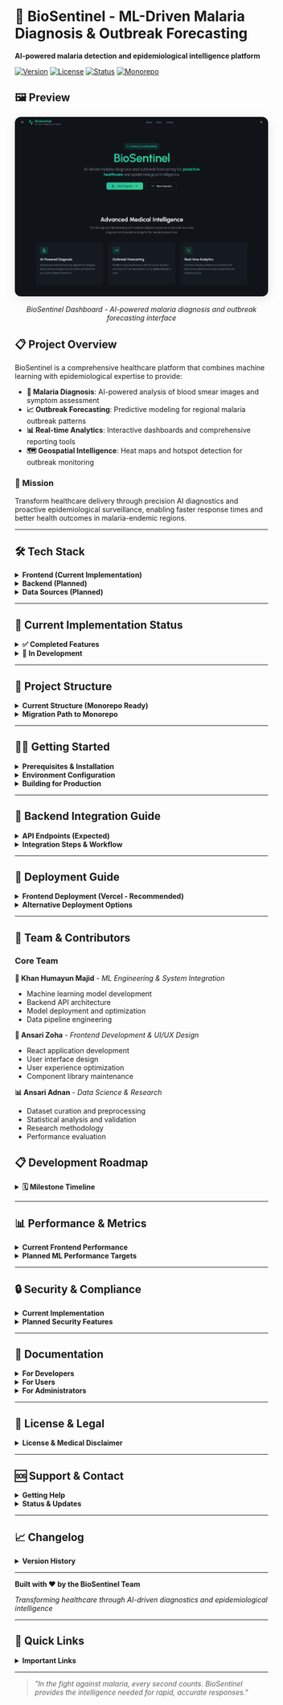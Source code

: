 # 🧬 BioSentinel - ML-Driven Malaria Diagnosis & Outbreak Forecasting

**AI-powered malaria detection and epidemiological intelligence platform**

[![Version](https://img.shields.io/badge/version-1.0.0-blue.svg)](https://github.com/HumayunK01/CodeRedProject)
[![License](https://img.shields.io/badge/license-MIT-green.svg)](LICENSE)
[![Status](https://img.shields.io/badge/status-development-yellow.svg)](#)
[![Monorepo](https://img.shields.io/badge/monorepo-ready-brightgreen.svg)](#)

## 🖼️ Preview

<div align="center">
  <img src="apps/web/public/preview.png" alt="BioSentinel Dashboard Preview" width="800" style="border-radius: 12px; box-shadow: 0 4px 20px rgba(0,0,0,0.1);">
  <p><em>BioSentinel Dashboard - AI-powered malaria diagnosis and outbreak forecasting interface</em></p>
</div>

## 📋 Project Overview

BioSentinel is a comprehensive healthcare platform that combines machine learning with epidemiological expertise to provide:

- **🔬 Malaria Diagnosis**: AI-powered analysis of blood smear images and symptom assessment
- **📈 Outbreak Forecasting**: Predictive modeling for regional malaria outbreak patterns
- **📊 Real-time Analytics**: Interactive dashboards and comprehensive reporting tools
- **🗺️ Geospatial Intelligence**: Heat maps and hotspot detection for outbreak monitoring

### 🎯 Mission
Transform healthcare delivery through precision AI diagnostics and proactive epidemiological surveillance, enabling faster response times and better health outcomes in malaria-endemic regions.

---

## 🛠️ Tech Stack

<details>
<summary><b>Frontend (Current Implementation)</b></summary>

- **Framework**: React 18 + TypeScript + Vite
- **Styling**: Tailwind CSS + shadcn/ui components
- **Animations**: Framer Motion for smooth transitions
- **Charts**: Recharts for data visualization
- **Maps**: React Leaflet for geospatial displays
- **Forms**: React Hook Form + Zod validation
- **State**: TanStack Query for server state
- **Theme**: Dark/Light mode with Next Themes
- **PWA**: Progressive Web App capabilities

</details>

<details>
<summary><b>Backend (Planned)</b></summary>

- **Framework**: FastAPI + Python 3.11+
- **ML Models**: PyTorch/TensorFlow for CNN & LSTM models
- **Database**: PostgreSQL + Redis for caching
- **Authentication**: JWT-based auth system
- **Storage**: S3-compatible object storage
- **Deployment**: Docker + Kubernetes

</details>

<details>
<summary><b>Data Sources (Planned)</b></summary>

- **Medical Images**: NIH Malaria Dataset (27,000+ cell images)
- **Climate Data**: Weather API integration
- **Epidemiological**: WHO surveillance data
- **Geographic**: OpenStreetMap + administrative boundaries

</details>

---

## 🚀 Current Implementation Status

<details>
<summary><b>✅ Completed Features</b></summary>

#### 🎨 Frontend Application
- [x] **Modern UI/UX**: Medical-tech theme with dark mode default
- [x] **Responsive Design**: Mobile-first, fully responsive layouts
- [x] **Page Routing**: Complete navigation with smooth transitions
- [x] **Component Library**: Reusable shadcn/ui components with custom variants

#### 📱 Core Pages
- [x] **Home**: Hero section with feature highlights
- [x] **Dashboard**: System overview with animated statistics
- [x] **Diagnosis**: Dual-mode analysis (image + symptoms)
- [x] **Forecast**: Regional prediction interface
- [x] **Reports**: History tracking and export functionality
- [x] **About**: Project information and team details
- [x] **Docs**: Developer documentation
- [x] **Status**: Real-time system health monitoring

#### 🔧 Advanced Features
- [x] **Demo Mode**: Fully functional with mock data
- [x] **API Architecture**: Route handlers ready for backend integration
- [x] **Animations**: Page transitions, loading states, success celebrations
- [x] **PWA Support**: Installable app with offline capabilities
- [x] **Accessibility**: WCAG AA compliant design
- [x] **Performance**: Optimized with lazy loading and caching

#### 📊 Data Visualization
- [x] **Interactive Charts**: Animated line/area charts with tooltips
- [x] **Probability Gauges**: Circular progress indicators for risk assessment
- [x] **Sparklines**: Trend indicators in dashboard cards
- [x] **Heat Maps**: Geographic outbreak intensity visualization
- [x] **Real-time Updates**: Live data refresh and animations

</details>

<details>
<summary><b>🔄 In Development</b></summary>

#### 🤖 Machine Learning Pipeline
- [ ] **Image Classification**: CNN model for blood smear analysis
- [ ] **Symptoms Analysis**: Risk assessment algorithms
- [ ] **Outbreak Prediction**: Time-series forecasting models
- [ ] **Model Training**: Automated retraining pipelines

#### 🗄️ Backend Infrastructure
- [ ] **API Endpoints**: FastAPI REST services
- [ ] **Database Schema**: PostgreSQL data models
- [ ] **Authentication**: User management and security
- [ ] **File Processing**: Image upload and analysis pipeline

#### 📈 Advanced Analytics
- [ ] **Model Metrics**: Accuracy, precision, recall tracking
- [ ] **A/B Testing**: Model comparison and validation
- [ ] **Performance Monitoring**: System health and alerts
- [ ] **Usage Analytics**: User behavior and engagement tracking

</details>

---

## 📁 Project Structure

<details>
<summary><b>Current Structure (Monorepo Ready)</b></summary>

```
CodeRed/                          # Root monorepo directory
├── apps/
│   └── web/                     # Frontend application (current)
│       ├── src/
│       │   ├── components/      # Reusable UI components
│       │   │   ├── ui/         # shadcn/ui base components
│       │   │   ├── layout/     # Navigation and layout
│       │   │   ├── diagnosis/  # Diagnosis-specific components
│       │   │   └── forecast/   # Forecasting components
│       │   ├── pages/          # Route-based page components
│       │   ├── lib/            # Utilities and configurations
│       │   │   ├── api.ts      # API client and mock data
│       │   │   ├── types.ts    # TypeScript type definitions
│       │   │   ├── storage.ts  # Local storage utilities
│       │   │   └── validations.ts # Zod validation schemas
│       │   └── hooks/          # Custom React hooks
│       ├── public/             # Public assets and PWA files
│       ├── package.json        # Frontend dependencies
│       ├── vite.config.ts      # Vite config with API proxy
│       ├── tailwind.config.ts  # Tailwind with dark mode default
│       └── tsconfig.json       # TypeScript configuration
│   └── inference/              # Backend ML services (planned)
│       ├── src/
│       │   ├── models/         # ML model implementations
│       │   ├── api/            # FastAPI route handlers
│       │   ├── services/       # Business logic services
│       │   └── utils/          # Helper functions
│       ├── data/               # Training datasets
│       ├── notebooks/          # Jupyter notebooks for R&D
│       ├── requirements.txt    # Python dependencies
│       └── Dockerfile          # Container configuration
├── docs/                       # Shared documentation
├── .github/                    # GitHub workflows and templates
└── README.md                   # This file
```

</details>

<details>
<summary><b>Migration Path to Monorepo</b></summary>

To convert the current structure to a proper monorepo:

1. **Create apps directory structure**:
   ```powershell
   # PowerShell
   New-Item -ItemType Directory -Path "apps\web" -Force
   New-Item -ItemType Directory -Path "apps\inference" -Force
   ```
   ```cmd
   # Command Prompt
   mkdir apps\web
   mkdir apps\inference
   ```

2. **Move current frontend to apps/web**:
   ```powershell
   # PowerShell
   Move-Item -Path "src" -Destination "apps\web\"
   Move-Item -Path "public" -Destination "apps\web\"
   Move-Item -Path "package.json" -Destination "apps\web\"
   Move-Item -Path "vite.config.ts" -Destination "apps\web\"
   Move-Item -Path "tailwind.config.ts" -Destination "apps\web\"
   Move-Item -Path "tsconfig*.json" -Destination "apps\web\"
   Move-Item -Path "index.html" -Destination "apps\web\"
   ```
   ```cmd
   # Command Prompt
   move src apps\web\
   move public apps\web\
   move package.json apps\web\
   move vite.config.ts apps\web\
   move tailwind.config.ts apps\web\
   move tsconfig*.json apps\web\
   move index.html apps\web\
   ```

3. **Update package.json scripts** for monorepo management
4. **Add workspace configuration** for dependency management

</details>

---

## 🏃‍♂️ Getting Started

<details>
<summary><b>Prerequisites & Installation</b></summary>

### Prerequisites
- **Node.js**: 18.x or higher ([install with nvm](https://github.com/nvm-sh/nvm))
- **Package Manager**: pnpm (recommended) or npm

### Installation & Development

```bash
# Clone the repository
git clone https://github.com/HumayunK01/CodeRedProject.git
cd CodeRed

# Install dependencies (current structure)
npm install

# Start development server
npm run dev
```

The application will be available at `http://localhost:8080`

</details>

<details>
<summary><b>Environment Configuration</b></summary>

Create `.env.local` in the root directory (current) or `apps/web/` (monorepo):

```env
# Application
VITE_APP_NAME=BioSentinel
VITE_APP_VERSION=1.0.0

# Backend Integration (when available)
VITE_INFER_BASE_URL=http://localhost:8000
VITE_INFER_TIMEOUT_MS=15000

# API Proxy Configuration
VITE_API_BASE_URL=/api

# Features
VITE_ENABLE_ANALYTICS=false
VITE_ENABLE_SENTRY=false

# Development
VITE_DEV_PROXY_TARGET=http://localhost:8000
```

</details>

<details>
<summary><b>Building for Production</b></summary>

```bash
# Build optimized production bundle
npm run build

# Preview production build
npm run preview

# Run linting
npm run lint

# Type checking (if configured)
npx tsc --noEmit
```

</details>

---

## 🔌 Backend Integration Guide

<details>
<summary><b>API Endpoints (Expected)</b></summary>

The frontend is designed to integrate with these backend endpoints:

#### Diagnosis Services
```typescript
POST /api/predict/image
Content-Type: multipart/form-data
Body: { file: File }
Response: { 
  label: string, 
  confidence: number, 
  explanations?: { gradcam?: string } 
}

POST /api/predict/symptoms  
Content-Type: application/json
Body: { 
  fever: boolean, 
  chills: boolean, 
  headache: boolean, 
  anemia: boolean, 
  nausea: boolean, 
  age: number, 
  region: string 
}
Response: { 
  probability: number, 
  threshold: number, 
  label: string 
}
```

#### Forecasting Services
```typescript
POST /api/forecast/region
Content-Type: application/json
Body: { region: string, horizon_weeks: number }
Response: { 
  region: string, 
  predictions: Array<{ week: string, cases: number }>, 
  hotspot_score?: number, 
  hotspots?: Array<{ lat: number, lng: number, intensity: number }> 
}

GET /api/health
Response: { status: "ok" | "warn" | "down", message?: string }
```

</details>

<details>
<summary><b>Integration Steps & Workflow</b></summary>

### Integration Steps

1. **Set Backend URL**: Update `VITE_INFER_BASE_URL` in environment variables
2. **Deploy Backend**: Ensure all expected endpoints are available at `http://localhost:8000`
3. **Test Integration**: Use the `/status` page to verify connectivity
4. **Monitor**: Check system health and performance metrics
5. **API Proxy**: The Vite dev server automatically proxies `/api/*` calls to the backend

### Development Workflow

```powershell
# Terminal 1: Start frontend (with API proxy)
npm run dev

# Terminal 2: Start backend (when available)
cd apps\inference
python -m uvicorn src.main:app --reload --port 8000

# All /api/* calls from frontend will be proxied to backend
```

**Alternative using Command Prompt:**
```cmd
# Terminal 1: Start frontend (with API proxy)
npm run dev

# Terminal 2: Start backend (when available)
cd apps\inference
python -m uvicorn src.main:app --reload --port 8000
```

</details>

---

## 🚀 Deployment Guide

<details>
<summary><b>Frontend Deployment (Vercel - Recommended)</b></summary>

```bash
# Install Vercel CLI
npm i -g vercel

# Deploy to Vercel (current structure)
vercel

# Deploy to Vercel (monorepo structure)
cd apps/web
vercel

# Set environment variables in Vercel dashboard
# - VITE_INFER_BASE_URL: Your backend URL
# - VITE_API_BASE_URL: Your production API URL
# - Other production environment variables
```

</details>

<details>
<summary><b>Alternative Deployment Options</b></summary>

#### Netlify
```bash
# Build and deploy
npm run build
# Upload dist/ folder to Netlify
```

#### Docker
```dockerfile
FROM node:18-alpine
WORKDIR /app
COPY package*.json ./
RUN npm ci --only=production
COPY . .
RUN npm run build
EXPOSE 3000
CMD ["npm", "run", "preview"]
```

### Backend Deployment (Planned)

- **Railway**: Simple Python deployment
- **Render**: Container-based deployment  
- **Google Cloud Run**: Serverless containers
- **AWS ECS**: Enterprise-grade deployment

</details>

---

## 👥 Team & Contributors

### Core Team

**🧠 Khan Humayun Majid** - *ML Engineering & System Integration*
- Machine learning model development
- Backend API architecture
- Model deployment and optimization
- Data pipeline engineering

**🎨 Ansari Zoha** - *Frontend Development & UI/UX Design*
- React application development
- User interface design
- User experience optimization
- Component library maintenance

**📊 Ansari Adnan** - *Data Science & Research*
- Dataset curation and preprocessing
- Statistical analysis and validation
- Research methodology
- Performance evaluation

## 📋 Development Roadmap

<details>
<summary><b>🗓️ Milestone Timeline</b></summary>

#### Phase 1: Foundation (✅ Complete)
- [x] Frontend architecture and UI implementation
- [x] Component library and design system
- [x] Demo mode with mock data
- [x] Documentation and deployment setup

#### Phase 2: ML Integration (🔄 In Progress)
- [ ] Backend API development (FastAPI)
- [ ] ML model training and validation
- [ ] Image processing pipeline
- [ ] Database schema and data management
- **Target**: End of Q2 2024

#### Phase 3: Production Release (📅 Planned)
- [ ] Model deployment and monitoring
- [ ] User authentication and security
- [ ] Performance optimization
- [ ] Beta testing and feedback integration
- **Target**: Q3 2024

#### Phase 4: Scale & Enhance (🔮 Future)
- [ ] Multi-disease support
- [ ] Mobile applications
- [ ] Enterprise features
- [ ] Advanced analytics and reporting
- **Target**: Q4 2024 and beyond

</details>

---

## 📊 Performance & Metrics

<details>
<summary><b>Current Frontend Performance</b></summary>

- **Lighthouse Score**: 95+ (Performance, Accessibility, Best Practices)
- **Bundle Size**: < 500KB gzipped
- **Load Time**: < 2s on 3G networks
- **Interactive Time**: < 3s

</details>

<details>
<summary><b>Planned ML Performance Targets</b></summary>

- **Image Analysis**: 94%+ accuracy, < 2s inference time
- **Symptom Assessment**: 90%+ sensitivity, 85%+ specificity  
- **Outbreak Prediction**: 80%+ accuracy over 4-week horizon
- **System Uptime**: 99.5%+ availability

</details>

---

## 🔒 Security & Compliance

<details>
<summary><b>Current Implementation</b></summary>

- **Data Privacy**: No personal data stored in frontend
- **Secure Communication**: HTTPS enforced
- **Input Validation**: Client-side validation with Zod
- **XSS Protection**: React built-in protections

</details>

<details>
<summary><b>Planned Security Features</b></summary>

- **HIPAA Compliance**: Protected health information handling
- **Data Encryption**: End-to-end encryption for sensitive data
- **Access Control**: Role-based authentication system
- **Audit Logging**: Comprehensive activity tracking
- **Vulnerability Scanning**: Automated security testing

</details>

---

## 📖 Documentation

<details>
<summary><b>For Developers</b></summary>

- [**API Documentation**](docs/api.md) - Backend API specifications
- [**Component Guide**](docs/components.md) - UI component library
- [**Contributing Guide**](CONTRIBUTING.md) - Development workflow
- [**Testing Guide**](docs/testing.md) - Test strategies and examples

</details>

<details>
<summary><b>For Users</b></summary>

- [**User Manual**](docs/user-guide.md) - Application usage instructions
- [**Medical Guidelines**](docs/medical.md) - Clinical interpretation guidelines  
- [**FAQ**](docs/faq.md) - Frequently asked questions
- [**Video Tutorials**](docs/tutorials.md) - Step-by-step walkthroughs

</details>

<details>
<summary><b>For Administrators</b></summary>

- [**Deployment Guide**](docs/deployment.md) - Production deployment
- [**Configuration Guide**](docs/configuration.md) - System configuration
- [**Monitoring Guide**](docs/monitoring.md) - Performance monitoring
- [**Troubleshooting**](docs/troubleshooting.md) - Common issues and solutions

</details>

---

## 📄 License & Legal

<details>
<summary><b>License & Medical Disclaimer</b></summary>

### License
This project is licensed under the [MIT License](LICENSE) - see the LICENSE file for details.

### Medical Disclaimer
⚠️ **Important**: BioSentinel is designed as a decision support tool and is **NOT a substitute for professional medical diagnosis**. All results should be interpreted by qualified healthcare providers. Always consult with medical professionals for diagnosis, treatment plans, and medical decisions.

### Data Usage
- **Training Data**: Uses publicly available datasets (NIH Malaria Dataset)
- **User Data**: No personal health information is stored without explicit consent
- **Privacy Policy**: See [Privacy Policy](PRIVACY.md) for detailed information

</details>

---

## 🆘 Support & Contact

<details>
<summary><b>Getting Help</b></summary>

- **🐛 Bug Reports**: [GitHub Issues](https://github.com/HumayunK01/CodeRedProject/issues)
- **💡 Feature Requests**: [GitHub Discussions](https://github.com/HumayunK01/CodeRedProject/discussions)  
- **📧 Email Support**: humayunk.pvt@gmail.com
- **💼 LinkedIn**: [devhumayun](https://www.linkedin.com/in/devhumayun/)

</details>

<details>
<summary><b>Status & Updates</b></summary>

- **🔄 System Status**: [status.biosentinel.dev](https://status.biosentinel.dev)
- **📰 Blog**: [blog.biosentinel.dev](https://blog.biosentinel.dev)
- **💼 LinkedIn**: [devhumayun](https://www.linkedin.com/in/devhumayun/)

</details>

---

## 📈 Changelog

<details>
<summary><b>Version History</b></summary>

### Version 1.0.0 (Current)
- ✨ Initial frontend implementation
- 🎨 Complete UI/UX design system
- 🔧 Demo mode with mock API responses
- 📱 PWA support and mobile optimization
- 🌙 Dark mode default with theme switching
- 📊 Enhanced data visualizations
- 🎭 Smooth animations and micro-interactions

### Version 0.9.0 (Previous)
- 🏗️ Project architecture setup
- 📦 Component library foundation
- 🛠️ Development tooling configuration
- 📚 Initial documentation

</details>

---

**Built with ❤️ by the BioSentinel Team**

*Transforming healthcare through AI-driven diagnostics and epidemiological intelligence*

---

## 🔗 Quick Links

<details>
<summary><b>Important Links</b></summary>

- [🏠 Live Demo](https://biosentinel.dev) 
- [📖 Documentation](https://docs.biosentinel.dev)
- [🐙 GitHub Repository](https://github.com/HumayunK01/CodeRedProject)
- [📊 Project Dashboard](https://github.com/HumayunK01/CodeRedProject/projects)
- [🎯 Roadmap](https://github.com/HumayunK01/CodeRedProject/milestones)

</details>

---

> *"In the fight against malaria, every second counts. BioSentinel provides the intelligence needed for rapid, accurate responses."*
